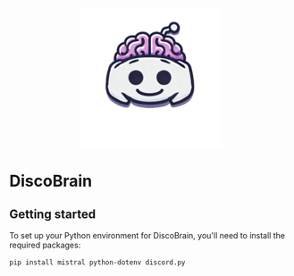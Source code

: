 <div align='center'>
    <picture>
        <source media="(prefers-color-scheme: light)" srcset="/docs/logo.png">
        <img alt="discobrain logo" src="/docs/logo.png" width="50%" height="50%">
    </picture>
</div>



# DiscoBrain


## Getting started
To set up your Python environment for DiscoBrain, you'll need to install the required packages:
```bash
pip install mistral python-dotenv discord.py
```